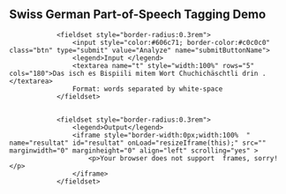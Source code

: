 
   <h2>Swiss German  Part-of-Speech Tagging Demo</h2>
<form action="https://pub.cl.uzh.ch/demo/noah/wapiti.cgi" method="POST" accept-charset="UTF-8" name="FormName" target="resultat">
 

                <fieldset style="border-radius:0.3rem">
                    <input style="color:#606c71; border-color:#c0c0c0" class="btn" type="submit" value="Analyze" name="submitButtonName">
                    <legend>Input </legend>
                    <textarea name="t" style="width:100%" rows="5" cols="180">Das isch es Bispiili mitem Wort Chuchichäschtli drin .</textarea>
                    Format: words separated by white-space
                </fieldset>

       
                <fieldset style="border-radius:0.3rem">
                    <legend>Output</legend>
                    <iframe style="border-width:0px;width:100%  " name="resultat" id="resultat" onLoad="resizeIframe(this);" src="" marginwidth="0" marginheight="0" align="left" scrolling="yes" >
                        <p>Your browser does not support  frames, sorry!</p>
                    </iframe>
                </fieldset>
      
</form>
<script>
  function resizeIframe(obj) {
    obj.style.height = obj.contentWindow.document.body.scrollHeight + 'px';
  }
</script>

